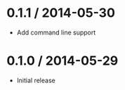 0.1.1 / 2014-05-30
===================

  * Add command line support

0.1.0  / 2014-05-29
===================

  * Initial release
